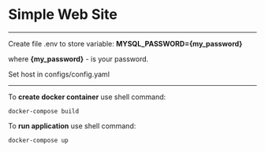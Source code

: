 # Simple Web Site
---
Create file .env to store variable: <b>MYSQL_PASSWORD={my_password}</b>

where <b>{my_password}</b> - is your password.

Set host in configs/config.yaml

***
To <b>create docker container</b> use shell command:
```shell
docker-compose build
```

To <b>run application</b> use shell command:
```shell
docker-compose up
```
